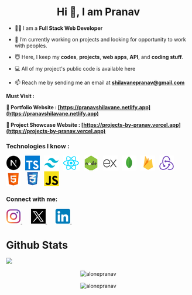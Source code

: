 <!---
alonepranav/alonepranav is a ✨ special ✨ repository because its `README.md` (this file) appears on your GitHub profile.
You can click the Preview link to take a look at your changes.
--->

<h1 align="center">Hi 👋, I am Pranav</h1>


- 🧑‍💻 I am a **Full Stack Web Developer**

- 🌱 I’m currently working on projects and looking for opportunity to work with peoples.

- 😇 Here, I keep my **codes**, **projects**, **web apps**, **API**, and **coding stuff**.

-  💻 All of my project's public code is available here

- 📫 Reach me by sending me an email at <a href="mailto:shilavanepranav@gmail.com?subject=Contact&&body=Github - Contact Pranav">**shilavanepranav@gmail.com**</a> 





**Must Visit :**

**🔗 Portfolio Website : [https://pranavshilavane.netlify.app](https://pranavshilavane.netlify.app)**

**🔗 Project Showcase Website : [https://projects-by-pranav.vercel.app](https://projects-by-pranav.vercel.app)**





<h3 align="left">Technologies I know : </h3>
<p align="left">
<img src="./img/nextjs.png" title="NextJS" alt="NextJS" width="40" height="40"/>&nbsp;&nbsp;
<img src="./img/typescript.png" title="Typescript" alt="Typescript" width="40" height="40"/>&nbsp;&nbsp;
<img src="./img/tailwindcss.png" title="Tailwind CSS" alt="Tailwind CSS" width="40" height="40"/>&nbsp;&nbsp;
<img src="./img/reactjs.png" title="ReactJS" alt="ReactJS" width="45" height="40"/>&nbsp;&nbsp;
<img src="./img/nodejs.png" title="NodeJS" alt="NodeJS" width="40" height="40"/>&nbsp;&nbsp;
<img src="./img/expressjs.png" title="ExpressJS" alt="ExpressJS" width="40" height="40"/>&nbsp;&nbsp;
<img src="./img/mongodb.png" title="MongoDB" alt="MongoDB" width="40" height="40"/>&nbsp;&nbsp;
<img src="./img/firebase.png" title="Firebase" alt="Firebase" width="39" height="40"/>&nbsp;&nbsp;
<img src="./img/redux.png" title="Redux" alt="Redux" width="39" height="40"/>&nbsp;&nbsp;
<img src="./img/html.png" title="HTML" alt="HTML" width="40" height="40"/>&nbsp;&nbsp;
<img src="./img/css.png" title="CSS" alt="CSS" width="40" height="40"/>&nbsp;&nbsp;
<img src="./img/js.png" title="Javascript" alt="Javascrip" width="40" height="40"/>&nbsp;&nbsp;
</p>





<h3 align="left">Connect with me:</h3>
<a href="https://instagram.com/pranavshilavane" target="_blank">
<img src="./img/instagram.png" title="Instagram" alt="Instagra Logo" width="40" height="40"/>
</a>&nbsp;&nbsp;&nbsp;&nbsp;&nbsp;
<a href="https://twitter.com/pranavshilavane" target="_blank">
 <img src="./img/x.png" title="Twitter" alt="Twitter Logo" width="40" height="40"/>
</a>&nbsp;&nbsp;&nbsp;&nbsp;&nbsp;
<a href="https://www.linkedin.com/in/pranav-shilavane-9245b8236/" target="_blank">
<img src="./img/linked.png" title="Javascript" alt="c" width="40" height="40"/>&nbsp;
</a>





<br/>

# Github Stats


[![](https://visitcount.itsvg.in/api?id=alonepranav&icon=1&color=1)](https://visitcount.itsvg.in)
</p>

<p align="center">
<img align="center" src="https://github-readme-stats.vercel.app/api/top-langs/?username=alonepranav&hide_border=false&include_all_commits=truese&count_private=true&layout=compact" alt="alonepranav" />
</p>

<p align="center">
<img align="center" src="https://github-readme-stats.vercel.app/api?username=alonepranav&show_icons=true&locale=en" alt="alonepranav" />
</p>

